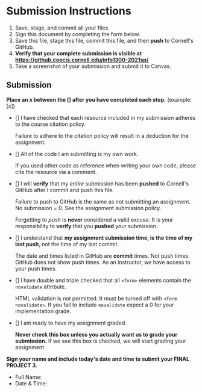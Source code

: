 # Submission Instructions

1. Save, stage, and commit all your files.
2. Sign this document by completing the form below.
3. Save this file, stage this file, commit this file, and then **push** to Cornell's GitHub.
4. **Verify that your complete submission is visible at <https://github.coecis.cornell.edu/info1300-2021sp/>**
5. Take a screenshot of your submission and submit it to Canvas.

## Submission

**Place an x between the [] after you have completed each step.** (example: [x])

- [] I have checked that each resource included in my submission adheres to the course citation policy.

    Failure to adhere to the citation policy will result in a deduction for the assignment.

- [] All of the code I am submitting is my own work.

    If you used other code as reference when writing your own code, please cite the resource via a comment.

- [] I will **verify** that my _entire_ submission has been **pushed** to Cornell's GitHub after I commit and push this file.

    Failure to push to GitHub is the same as not submitting an assignment. No submission = 0. See the assignment submission policy.

    Forgetting to _push_ is **never** considered a valid excuse. It is your responsibility to **verify** that you **pushed** your submission.

- [] I understand that **my assignment submission time, is the time of my last push**, not the time of my last commit.

    The date and times listed in GitHub are **commit** times. Not push times. GitHub does not show push times. As an instructor, we have access to your push times.

- [] I have double and triple checked that all `<form>` elements contain the `novalidate` attribute.

    HTML validation is not permitted. It must be turned off with `<form novalidate>`. If you fail to include `novalidate` expect a 0 for your implementation grade.

- [] I am ready to have my assignment graded.

    **Never check this box unless you actually want us to grade your submission.** If we see this box is checked, we will start grading your assignment.

**Sign your name and include today's date and time to submit your FINAL PROJECT 3.**

- Full Name:
- Date & Time:
